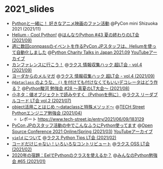 # 2021_slides

- [Pythonと一緒に！ 好きなアニメ映画のファン活動](https://ftnext.github.io/2021_slides/pycon_shizu_lt/enjoy_favorite_anime_with_python.html) @PyCon mini Shizuoka 2021 (2021/11)
- [Helium - Cool Python!](https://ftnext.github.io/2021_slides/hannari_Sep/cool_python_with_helium.html) @[はんなりPython #43 夏の終わりのLT会 (2021/09)](https://hannari-python.connpass.com/event/223452/)
- [週に数回connpassのイベントを作るPyCon JPスタッフは、Heliumを使って自動化しました](https://ftnext.github.io/2021_slides/pycharity_Sep_lt/automate_connpass_with_helium.html#/1) @[Python Charity Talks in Japan 2021.09](https://pyconjp.connpass.com/event/218154/) [YouTubeアーカイブ](https://youtu.be/Q7-w19HuAWU?t=15758)
- [カンファレンスに行こう！](https://ftnext.github.io/2021_slides/rakus_Sep_ultralt1/lets_go_conference.html) @[ラクス 情報収集ハック 超LT会 - vol.4 (2021/09)](https://rakus.connpass.com/event/220541/)
- [ヨーダからのメルマガ](https://ftnext.github.io/2021_slides/rakus_Sep_ultralt2/newsletter_from_yoda.html) @[ラクス 情報収集ハック 超LT会 - vol.4 (2021/09)](https://rakus.connpass.com/event/220541/)
- [`@dataclass` のような、 `()` を付けても付けなくてもいいデコレータはどう作る？](https://ftnext.github.io/2021_slides/pysuruga_Aug/decorator_like_dataclass.html#/1) @[Python駿河 勉強会 #28 ～真夏のLT大会～ (2021/08)](https://py-suruga.connpass.com/event/222048/)
- [小ネタ：値オブジェクトで読みやすく（Pythonを例に）](https://ftnext.github.io/2021_slides/rakus_July_readable/value_object_tip.html) @[ラクス リーダブルコード LT会 vol.2 (2021/07)](https://rakus.connpass.com/event/215225/)
- [object活用ことはじめ 〜dataclassと特殊メソッド〜](https://ftnext.github.io/2021_slides/tech_street_Apr/python_object_introduction.html) @[TECH Street Pythonエンジニア勉強会 (2021/04)](https://tech-street.connpass.com/event/210087/)
  - レポート https://www.tech-street.jp/entry/2021/06/09/183129
- [PyCon JPのスタッフ活動の中でこんなふうにPython使ってます](https://ftnext.github.io/2021_slides/osc_spring_Mar/python_as_pyconjp_staff.html#/1) @[Open Source Conference 2021 Online/Spring (2021/03)](https://ospn.connpass.com/event/196661/) [YouTubeアーカイブ](https://youtu.be/kiVvos1utfU)
- [`yield` について](https://ftnext.github.io/2021_slides/rakus_Feb_pythontips/about_yield.html) @[ラクス Python Tips LT会 (2021/02)](https://rakus.connpass.com/event/201934/)
- [コードだけじゃない！いろいろなコントリビュート](https://ftnext.github.io/2021_slides/rakus_Feb_oss/not_only_code_but_various_contributions.html) @[ラクス OSS LT会 (2021/02)](https://rakus.connpass.com/event/200604/)
- [2020年の宿題：EelでPythonのクラスを使えるか？](https://ftnext.github.io/2021_slides/stapy_Jan/eel_class_homework.html) @[みんなのPython勉強会 #65 (2021/01)](https://startpython.connpass.com/event/198770/)

